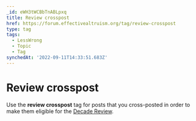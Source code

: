 ```yaml
---
_id: eWH3tWCBbTnABLpxq
title: Review crosspost
href: https://forum.effectivealtruism.org/tag/review-crosspost
type: tag
tags:
  - LessWrong
  - Topic
  - Tag
synchedAt: '2022-09-11T14:33:51.683Z'
---
```

# Review crosspost

Use the **review crosspost** tag for posts that you cross-posted in order to make them eligible for the [Decade Review](https://forum.effectivealtruism.org/posts/jB7Ten8qmDszRMTho/effective-altruism-the-first-decade-forum-review).
